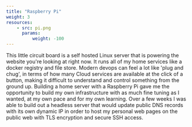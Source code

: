 ```yaml
---
title: "Raspberry Pi"
weight: 3
resources:
    - src: pi.png
      params:
          weight: -100
---
```


This little circuit board is a self hosted Linux server that is powering the website you're
looking at right now. It runs all of my home services like a docker registry and file store.
Modern devops can feel a lot like 'plug and chug', in terms of how many Cloud services are available
at the click of a button, making it difficult to understand and control something
from the ground up. Building a home server with a Raspberry Pi gave me the opportunity
to build my own infrastructure with as much fine tuning as I wanted, at my own pace and for my
own learning. Over a few weeks I was able to build out a headless server that
would update public DNS records with its own dynamic IP in order to host my
personal web pages on the public web with TLS encryption and secure SSH access.
